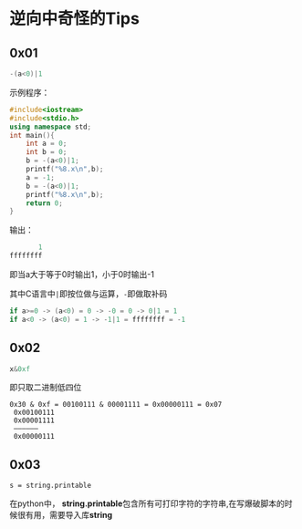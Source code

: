 # 逆向中奇怪的Tips

## 0x01

```c
-(a<0)|1
```

示例程序：

```c++
#include<iostream>
#include<stdio.h>
using namespace std;
int main(){
	int a = 0;
	int b = 0;
	b = -(a<0)|1;
	printf("%8.x\n",b);
	a = -1;
	b = -(a<0)|1;
	printf("%8.x\n",b);
	return 0;
} 
```

输出：

```c++
       1
ffffffff
```

即当a大于等于0时输出1，小于0时输出-1

其中C语言中`|`即按位做与运算，`-`即做取补码

```c
if a>=0 -> (a<0) = 0 -> -0 = 0 -> 0|1 = 1
if a<0 -> (a<0) = 1 -> -1|1 = ffffffff = -1
```

## 0x02

```c
x&0xf
```

即只取二进制低四位

```
0x30 & 0xf = 00100111 & 00001111 = 0x00000111 = 0x07
 0x00100111
 0x00001111
 ——————
 0x00000111 
```

## 0x03

```
s = string.printable
```

在python中， **string.printable**包含所有可打印字符的字符串,在写爆破脚本的时候很有用，需要导入库**string**